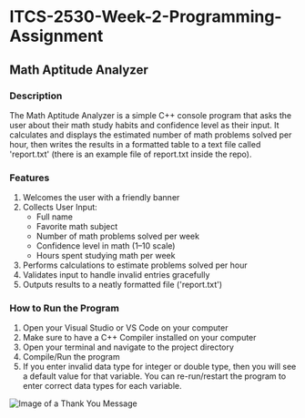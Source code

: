 # ITCS-2530-Week-2-Programming-Assignment

## Math Aptitude Analyzer

### Description 
The Math Aptitude Analyzer is a simple C++ console program that asks the user about their math study habits and confidence level as their input. It calculates and displays the estimated number of math problems solved per hour, then writes the results in a formatted table to a text file called 'report.txt' (there is an example file of report.txt inside the repo).

### Features
1) Welcomes the user with a friendly banner
2) Collects User Input:
   * Full name
   * Favorite math subject
   * Number of math problems solved per week
   * Confidence level in math (1–10 scale)
   * Hours spent studying math per week
3) Performs calculations to estimate problems solved per hour
4) Validates input to handle invalid entries gracefully
5) Outputs results to a neatly formatted file ('report.txt')   

### How to Run the Program
1) Open your Visual Studio or VS Code on your computer
2) Make sure to have a C++ Compiler installed on your computer
3) Open your terminal and navigate to the project directory
4) Compile/Run the program
5) If you enter invalid data type for integer or double type, then you will see a default value for that variable. You can re-run/restart the program to enter correct data types for each variable.


![Image of a Thank You Message](https://emilypost.com/client_media/images/ways-to-be-thankful.jpg)
